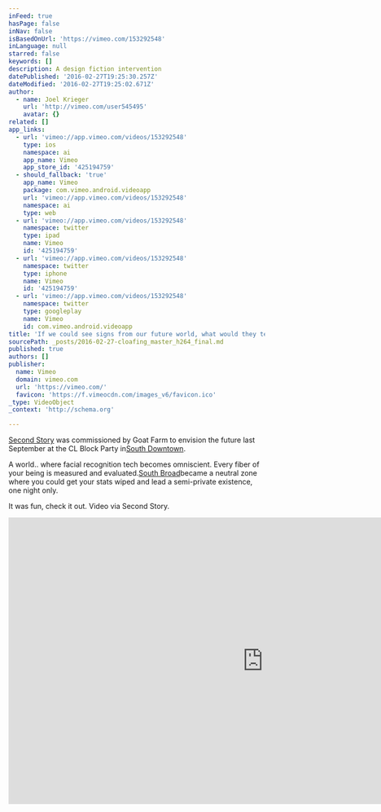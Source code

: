 ```yaml
---
inFeed: true
hasPage: false
inNav: false
isBasedOnUrl: 'https://vimeo.com/153292548'
inLanguage: null
starred: false
keywords: []
description: A design fiction intervention
datePublished: '2016-02-27T19:25:30.257Z'
dateModified: '2016-02-27T19:25:02.671Z'
author:
  - name: Joel Krieger
    url: 'http://vimeo.com/user545495'
    avatar: {}
related: []
app_links:
  - url: 'vimeo://app.vimeo.com/videos/153292548'
    type: ios
    namespace: ai
    app_name: Vimeo
    app_store_id: '425194759'
  - should_fallback: 'true'
    app_name: Vimeo
    package: com.vimeo.android.videoapp
    url: 'vimeo://app.vimeo.com/videos/153292548'
    namespace: ai
    type: web
  - url: 'vimeo://app.vimeo.com/videos/153292548'
    namespace: twitter
    type: ipad
    name: Vimeo
    id: '425194759'
  - url: 'vimeo://app.vimeo.com/videos/153292548'
    namespace: twitter
    type: iphone
    name: Vimeo
    id: '425194759'
  - url: 'vimeo://app.vimeo.com/videos/153292548'
    namespace: twitter
    type: googleplay
    name: Vimeo
    id: com.vimeo.android.videoapp
title: 'If we could see signs from our future world, what would they tell us about us. '
sourcePath: _posts/2016-02-27-cloafing_master_h264_final.md
published: true
authors: []
publisher:
  name: Vimeo
  domain: vimeo.com
  url: 'https://vimeo.com/'
  favicon: 'https://f.vimeocdn.com/images_v6/favicon.ico'
_type: VideoObject
_context: 'http://schema.org'

---
```

[Second Story][0] was commissioned by Goat Farm to envision the future last September at the CL Block Party in[South Downtown][1].

A world.. where facial recognition tech becomes omniscient. Every fiber of your being is measured and evaluated.[South Broad][2]became a neutral zone where you could get your stats wiped and lead a semi-private existence, one night only.

It was fun, check it out. Video via Second Story.

<iframe src="https://cdn.embedly.com/widgets/media.html?src=https%3A%2F%2Fplayer.vimeo.com%2Fvideo%2F153292548&amp;url=https%3A%2F%2Fvimeo.com%2F153292548&amp;image=http%3A%2F%2Fi.vimeocdn.com%2Fvideo%2F553536138_1280.jpg&amp;key=b7d04c9b404c499eba89ee7072e1c4f7&amp;type=text%2Fhtml&amp;schema=vimeo" width="1000" height="563" scrolling="no" frameborder="0" allowfullscreen="allowfullscreen" style=""></iframe>



[0]: https://www.facebook.com/secondstorystudio/
[1]: https://www.facebook.com/southdowntown/
[2]: https://www.facebook.com/SouthBroadATL/